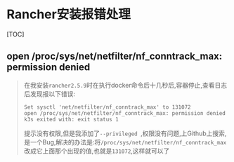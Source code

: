 # Rancher安装报错处理

[TOC]

## open /proc/sys/net/netfilter/nf_conntrack_max: permission denied

> 在我安装`rancher2.5.9`时在执行docker命令后十几秒后,容器停止,查看日志后发现报以下错误:
>
> ```
> Set sysctl 'net/netfilter/nf_conntrack_max' to 131072
> open /proc/sys/net/netfilter/nf_conntrack_max: permission denied
> k3s exited with: exit status 1
> 
> ```
>
> 提示没有权限,但是我添加了`--privileged `,权限没有问题,上Github上搜索,是一个Bug,解决的办法是:将`/proc/sys/net/netfilter/nf_conntrack_max`改成它上面那个出现的值,也就是`131072`,这样就可以了


